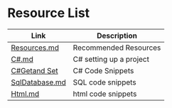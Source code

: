 # Resource List

Link | Description
---|---
 [Resources.md](resources.md) | Recommended Resources
 [C#.md](cSharp.md) | C# setting up a project
 [C#Getand Set](cSharpGetAndSetters.md) | C# Code Snippets
 [SqlDatabase.md](SqlDatabase.md) | SQL code snippets
 [Html.md](html.md) | html code snippets

